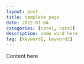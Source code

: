 ```yaml
---
layout: post
title: template page
date: 2022-01-04
categories: [cate1, cate2]
description: some word here
tag: [keyword1, keyword2]
---
```


Content here
